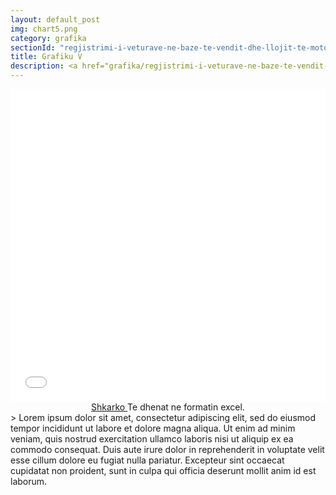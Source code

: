 ```yaml
---
layout: default_post
img: chart5.png
category: grafika
sectionId: "regjistrimi-i-veturave-ne-baze-te-vendit-dhe-llojit-te-motorit"
title: Grafiku V
description: <a href="grafika/regjistrimi-i-veturave-ne-baze-te-vendit-dhe-llojit-te-motorit.html">Ky grafikon </a> paraqet regjistrimin e veturave ne baze te vendit dhe llojit te motorit.<br>Lorem ipsum dolor sit amet, consectetur adipiscing elit, sed do eiusmod tempor incididunt ut labore et dolore magna aliqua. Ut enim ad minim veniam, quis nostrud exercitation ullamco laboris nisi ut aliquip ex ea commodo consequat.
---
```


<iframe class="highcharts-iframe" src="//cloud.highcharts.com/embed/edovuh" style="border: 0; width: 100%; height: 500px">&nbsp;</iframe>
<div align="center"><a class="btn orange" href="{{ site.baseurl }}/excel_files/te_dhenat_e_grafikave.xlsx"> Shkarko </a> Te dhenat ne formatin excel.</div>
> Lorem ipsum dolor sit amet, consectetur adipiscing elit, sed do eiusmod tempor incididunt ut labore et dolore magna aliqua. Ut enim ad minim veniam, quis nostrud exercitation ullamco laboris nisi ut aliquip ex ea commodo consequat. Duis aute irure dolor in reprehenderit in voluptate velit esse cillum dolore eu fugiat nulla pariatur. Excepteur sint occaecat cupidatat non proident, sunt in culpa qui officia deserunt mollit anim id est laborum.
